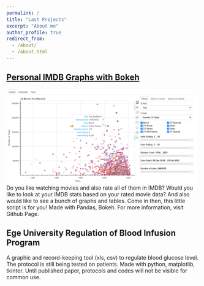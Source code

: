 ```yaml
---
permalink: /
title: "Last Projects"
excerpt: "About me"
author_profile: true
redirect_from: 
  - /about/
  - /about.html
---
```


## [Personal IMDB Graphs with Bokeh](https://github.com/angelsdemos/Personal-IMDB-Graphs-with-Bokeh)
<img src="images/imdbgraphs.png" width=500>
Do you like watching movies and also rate all of them in IMDB? Would you like to look at your IMDB stats based on your rated movie data? And also would like to see a bunch of graphs and tables. Come in then, this little script is for you! Made with Pandas, Bokeh. For more information, visit Github Page.

## Ege University Regulation of Blood Infusion Program
A graphic and record-keeping tool (xls, csv) to regulate blood glucose level. The protocol is still being tested on patients. Made with python, matplotlib, tkinter. Until published paper, protocols and codes will not be visible for common use.
